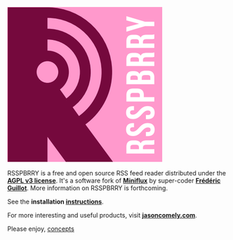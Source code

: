 [![RSSPBRRY logo][logo-rsspbrry]][RSSPBRRY]

RSSPBRRY is a free and open source RSS feed reader distributed under the **[AGPL v3 license]**. It's a software fork of **[Miniflux]** by super-coder **[Frédéric Guillot]**. More information on RSSPBRRY is forthcoming.

See the **installation [instructions]**. 

For more interesting and useful products, visit **[jasoncomely.com][jasoncomely]**.

Please enjoy,
[concepts]



[RSSPBRRY]: http://www.rsspbrry.com
[Miniflux]: http://miniflux.net
[jasoncomely]: http://jasoncomely.com
[AGPL v3 license]: http://www.gnu.org/licenses/agpl-3.0.txt
[Frédéric Guillot]: http://github.com/fguillot

[logo-rsspbrry]: RSSPBRRY-logo.png
[concepts]: JASONCOMELYconcepts-logo.png

[instructions]: RSSPBRRY-INSTALL.md
[upstream]: http://github.com/fguillot/miniflux


